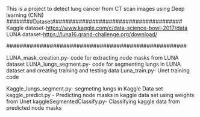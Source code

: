 
This is a project to detect lung cancer from CT scan images using Deep learning (CNN)
########Dataset#######################################
Kaggle dataset-https://www.kaggle.com/c/data-science-bowl-2017/data
LUNA dataset-https://luna16.grand-challenge.org/download/

######################################################

LUNA_mask_creation.py- code for extracting node masks from LUNA dataset
LUNA_lungs_segment.py- code for segmenting lungs in LUNA dataset and creating training and testing data
Luna_train.py-  Unet training code

Kaggle_lungs_segment.py- segmeting lungs in Kaggle Data set
kaggle_predict.py - Predicting node masks in kaggle data set using weights from Unet
kaggleSegmentedClassify.py- Classifying kaggle data  from predicted node masks 

